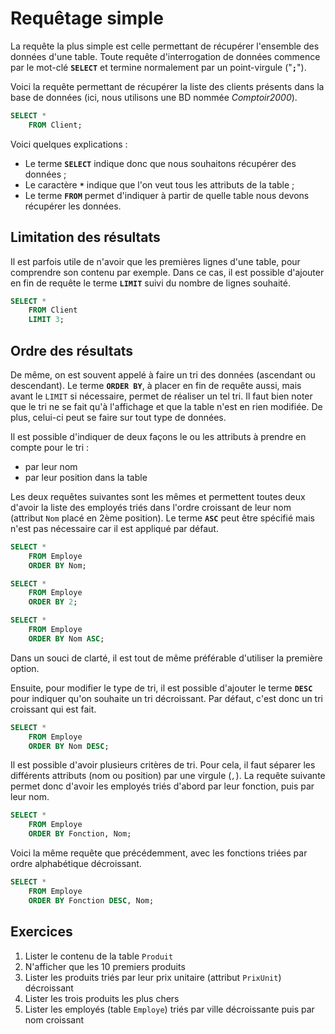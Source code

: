 # Requêtage simple

La requête la plus simple est celle permettant de récupérer l'ensemble des données d'une table. Toute requête d'interrogation de données commence par le mot-clé **`SELECT`** et termine normalement par un point-virgule ("**`;`**").

Voici la requête permettant de récupérer la liste des clients présents dans la base de données (ici, nous utilisons une BD nommée *Comptoir2000*).

```sql
SELECT *
    FROM Client;
```

Voici quelques explications :

- Le terme **`SELECT`** indique donc que nous souhaitons récupérer des données ;
- Le caractère **`*`** indique que l'on veut tous les attributs de la table ;
- Le terme **`FROM`** permet d'indiquer à partir de quelle table nous devons récupérer les données.

## Limitation des résultats

Il est parfois utile de n'avoir que les premières lignes d'une table, pour comprendre son contenu par exemple. Dans ce cas, il est possible d'ajouter en fin de requête le terme **`LIMIT`** suivi du nombre de lignes souhaité.

```sql
SELECT *
    FROM Client
    LIMIT 3;
```

## Ordre des résultats

De même, on est souvent appelé à faire un tri des données (ascendant ou descendant). Le terme **`ORDER BY`**, à placer en fin de requête aussi, mais avant le `LIMIT` si nécessaire, permet de réaliser un tel tri. Il faut bien noter que le tri ne se fait qu'à l'affichage et que la table n'est en rien modifiée. De plus, celui-ci peut se faire sur tout type de données.

Il est possible d'indiquer de deux façons le ou les attributs à prendre en compte pour le tri :

- par leur nom
- par leur position dans la table

Les deux requêtes suivantes sont les mêmes et permettent toutes deux d'avoir la liste des employés triés dans l'ordre croissant de leur nom (attribut `Nom` placé en 2ème position). Le terme **`ASC`** peut être spécifié mais n'est pas nécessaire car il est appliqué par défaut.

```sql
SELECT * 
    FROM Employe
    ORDER BY Nom;
```

```sql
SELECT * 
    FROM Employe
    ORDER BY 2;
```

```sql
SELECT * 
    FROM Employe
    ORDER BY Nom ASC;
```

Dans un souci de clarté, il est tout de même préférable d'utiliser la première option.

Ensuite, pour modifier le type de tri, il est possible d'ajouter le terme **`DESC`** pour indiquer qu'on souhaite un tri décroissant. Par défaut, c'est donc un tri croissant qui est fait. 

```sql
SELECT * 
    FROM Employe
    ORDER BY Nom DESC;
```

Il est possible d'avoir plusieurs critères de tri. Pour cela, il faut séparer les différents attributs (nom ou position) par une virgule (*`,`*). La requête suivante permet donc d'avoir les employés triés d'abord par leur fonction, puis par leur nom.

```sql
SELECT * 
    FROM Employe
    ORDER BY Fonction, Nom;
```

Voici la même requête que précédemment, avec les fonctions triées par ordre alphabétique décroissant.

```sql
SELECT * 
    FROM Employe
    ORDER BY Fonction DESC, Nom;
```

## Exercices

1. Lister le contenu de la table `Produit`
2. N'afficher que les 10 premiers produits
3. Lister les produits triés par leur prix unitaire (attribut `PrixUnit`) décroissant
4. Lister les trois produits les plus chers
5. Lister les employés (table `Employe`) triés par ville décroissante puis par nom croissant
